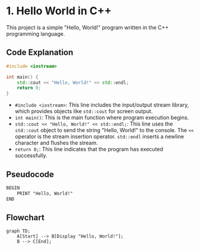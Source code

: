 # 1. Hello World in C++

This project is a simple "Hello, World!" program written in the C++ programming language.

## Code Explanation

```cpp
#include <iostream>

int main() {
    std::cout << "Hello, World!" << std::endl;
    return 0;
}
```

* `#include <iostream>`: This line includes the input/output stream library, which provides objects like `std::cout` for screen output.
* `int main()`: This is the main function where program execution begins.
* `std::cout << "Hello, World!" << std::endl;`: This line uses the `std::cout` object to send the string "Hello, World!" to the console. The `<<` operator is the stream insertion operator. `std::endl` inserts a newline character and flushes the stream.
* `return 0;`: This line indicates that the program has executed successfully.

## Pseudocode

```xml
BEGIN
    PRINT "Hello, World!"
END
```

## Flowchart

```mermaid
graph TD;
    A[Start] --> B[Display "Hello, World!"];
    B --> C[End];
```
